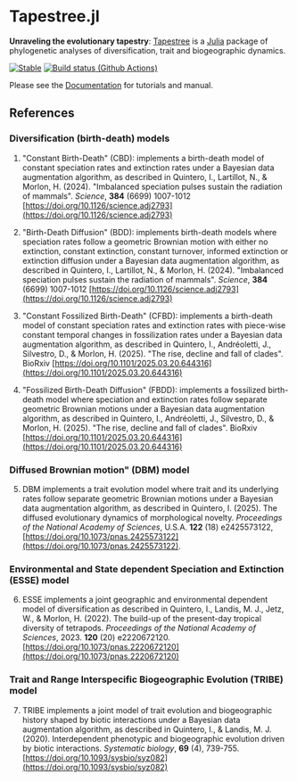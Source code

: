 # Tapestree.jl

**Unraveling the evolutionary tapestry**:
[Tapestree](https://github.com/ignacioq/Tapestree.jl) is a 
[Julia](http://julialang.org) package of phylogenetic analyses of 
diversification, trait and biogeographic dynamics.

[![Stable](https://img.shields.io/badge/docs-stable-blue.svg)](https://ignacioq.github.io/Tapestree.jl/)
[![Build status (Github Actions)](https://github.com/ignacioq/Tapestree.jl/workflows/CI/badge.svg)](https://github.com/ignacioq/Tapestree.jl/actions)

Please see the [Documentation](https://ignacioq.github.io/Tapestree.jl/) for tutorials and manual.

## References

### Diversification (birth-death) models

1. "Constant Birth-Death" (CBD): implements a birth-death model of constant speciation rates and extinction rates under a Bayesian data augmentation algorithm, as described in
Quintero, I., Lartillot, N., & Morlon, H. (2024). "Imbalanced speciation pulses sustain the radiation of mammals". _Science_, **384** (6699) 1007-1012  [https://doi.org/10.1126/science.adj2793](https://doi.org/10.1126/science.adj2793)

2. "Birth-Death Diffusion" (BDD): implements birth-death models where speciation rates follow a geometric Brownian motion with either no extinction, constant extinction, constant turnover, informed extinction or extinction diffusion under a Bayesian data augmentation algorithm, as described in
Quintero, I., Lartillot, N., & Morlon, H. (2024). "Imbalanced speciation pulses sustain the radiation of mammals". _Science_, **384** (6699) 1007-1012  [https://doi.org/10.1126/science.adj2793](https://doi.org/10.1126/science.adj2793)

3. "Constant Fossilized Birth-Death" (CFBD): implements a birth-death model of constant speciation rates and extinction rates with piece-wise constant temporal changes in fossilization rates under a Bayesian data augmentation algorithm, as described in
Quintero, I., Andréoletti, J., Silvestro, D., & Morlon, H. (2025). "The rise, decline and fall of clades". BioRxiv  [https://doi.org/10.1101/2025.03.20.644316](https://doi.org/10.1101/2025.03.20.644316)

4. "Fossilized Birth-Death Diffusion" (FBDD): implements a fossilized birth-death model where speciation and extinction rates follow separate geometric Brownian motions under a Bayesian data augmentation algorithm, as described in 
Quintero, I., Andréoletti, J., Silvestro, D., & Morlon, H. (2025). "The rise, decline and fall of clades". BioRxiv  [https://doi.org/10.1101/2025.03.20.644316](https://doi.org/10.1101/2025.03.20.644316)


### Diffused Brownian motion" (DBM) model

5. DBM implements a trait evolution model where trait and its underlying rates follow separate geometric Brownian motions under a Bayesian data augmentation algorithm, as described in 
Quintero, I. (2025). The diffused evolutionary dynamics of morphological novelty. _Proceedings of the National Academy of Sciences_, U.S.A. **122** (18) e2425573122, [https://doi.org/10.1073/pnas.2425573122](https://doi.org/10.1073/pnas.2425573122).


### Environmental and State dependent Speciation and Extinction (ESSE) model

6. ESSE implements a joint geographic and environmental dependent model of diversification as described in 
Quintero, I., Landis, M. J., Jetz, W., & Morlon, H. (2022). The build-up of the present-day tropical diversity of tetrapods. _Proceedings of the National Academy of Sciences_, 2023. **120** (20) e2220672120. [https://doi.org/10.1073/pnas.2220672120](https://doi.org/10.1073/pnas.2220672120)


### Trait and Range Interspecific Biogeographic Evolution (TRIBE) model

7. TRIBE implements a joint model of trait evolution and biogeographic history shaped by biotic interactions under a Bayesian data augmentation algorithm, as described in 
Quintero, I., & Landis, M. J. (2020). Interdependent phenotypic and biogeographic evolution driven by biotic interactions. _Systematic biology_, **69** (4), 739-755. [https://doi.org/10.1093/sysbio/syz082](https://doi.org/10.1093/sysbio/syz082)


